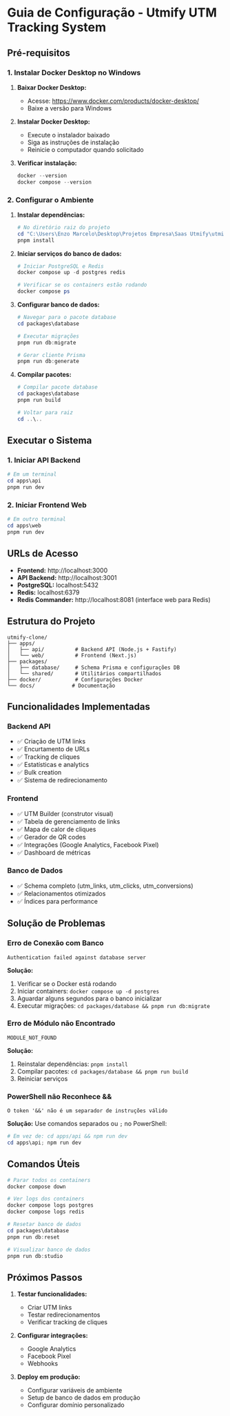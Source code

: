 # Guia de Configuração - Utmify UTM Tracking System

## Pré-requisitos

### 1. Instalar Docker Desktop no Windows

1. **Baixar Docker Desktop:**
   - Acesse: https://www.docker.com/products/docker-desktop/
   - Baixe a versão para Windows

2. **Instalar Docker Desktop:**
   - Execute o instalador baixado
   - Siga as instruções de instalação
   - Reinicie o computador quando solicitado

3. **Verificar instalação:**
   ```powershell
   docker --version
   docker compose --version
   ```

### 2. Configurar o Ambiente

1. **Instalar dependências:**
   ```powershell
   # No diretório raiz do projeto
   cd "C:\Users\Enzo Marcelo\Desktop\Projetos Empresa\Saas Utmify\utmify-clone"
   pnpm install
   ```

2. **Iniciar serviços do banco de dados:**
   ```powershell
   # Iniciar PostgreSQL e Redis
   docker compose up -d postgres redis
   
   # Verificar se os containers estão rodando
   docker compose ps
   ```

3. **Configurar banco de dados:**
   ```powershell
   # Navegar para o pacote database
   cd packages\database
   
   # Executar migrações
   pnpm run db:migrate
   
   # Gerar cliente Prisma
   pnpm run db:generate
   ```

4. **Compilar pacotes:**
   ```powershell
   # Compilar pacote database
   cd packages\database
   pnpm run build
   
   # Voltar para raiz
   cd ..\..
   ```

## Executar o Sistema

### 1. Iniciar API Backend
```powershell
# Em um terminal
cd apps\api
pnpm run dev
```

### 2. Iniciar Frontend Web
```powershell
# Em outro terminal
cd apps\web
pnpm run dev
```

## URLs de Acesso

- **Frontend:** http://localhost:3000
- **API Backend:** http://localhost:3001
- **PostgreSQL:** localhost:5432
- **Redis:** localhost:6379
- **Redis Commander:** http://localhost:8081 (interface web para Redis)

## Estrutura do Projeto

```
utmify-clone/
├── apps/
│   ├── api/          # Backend API (Node.js + Fastify)
│   └── web/          # Frontend (Next.js)
├── packages/
│   ├── database/     # Schema Prisma e configurações DB
│   └── shared/       # Utilitários compartilhados
├── docker/           # Configurações Docker
└── docs/            # Documentação
```

## Funcionalidades Implementadas

### Backend API
- ✅ Criação de UTM links
- ✅ Encurtamento de URLs
- ✅ Tracking de cliques
- ✅ Estatísticas e analytics
- ✅ Bulk creation
- ✅ Sistema de redirecionamento

### Frontend
- ✅ UTM Builder (construtor visual)
- ✅ Tabela de gerenciamento de links
- ✅ Mapa de calor de cliques
- ✅ Gerador de QR codes
- ✅ Integrações (Google Analytics, Facebook Pixel)
- ✅ Dashboard de métricas

### Banco de Dados
- ✅ Schema completo (utm_links, utm_clicks, utm_conversions)
- ✅ Relacionamentos otimizados
- ✅ Índices para performance

## Solução de Problemas

### Erro de Conexão com Banco
```
Authentication failed against database server
```

**Solução:**
1. Verificar se o Docker está rodando
2. Iniciar containers: `docker compose up -d postgres`
3. Aguardar alguns segundos para o banco inicializar
4. Executar migrações: `cd packages/database && pnpm run db:migrate`

### Erro de Módulo não Encontrado
```
MODULE_NOT_FOUND
```

**Solução:**
1. Reinstalar dependências: `pnpm install`
2. Compilar pacotes: `cd packages/database && pnpm run build`
3. Reiniciar serviços

### PowerShell não Reconhece &&
```
O token '&&' não é um separador de instruções válido
```

**Solução:**
Use comandos separados ou `;` no PowerShell:
```powershell
# Em vez de: cd apps/api && npm run dev
cd apps\api; npm run dev
```

## Comandos Úteis

```powershell
# Parar todos os containers
docker compose down

# Ver logs dos containers
docker compose logs postgres
docker compose logs redis

# Resetar banco de dados
cd packages\database
pnpm run db:reset

# Visualizar banco de dados
pnpm run db:studio
```

## Próximos Passos

1. **Testar funcionalidades:**
   - Criar UTM links
   - Testar redirecionamentos
   - Verificar tracking de cliques

2. **Configurar integrações:**
   - Google Analytics
   - Facebook Pixel
   - Webhooks

3. **Deploy em produção:**
   - Configurar variáveis de ambiente
   - Setup de banco de dados em produção
   - Configurar domínio personalizado